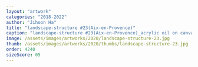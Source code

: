 ```yaml
---
layout: "artwork"
categories: "2018-2022"
author: "Jihoon Ha"
title: "landscape-structure #23(Aix-en-Provence)"
caption: "landscape-structure #23(Aix-en-Provence)_acrylic oil on canvas_91×117㎝_2020"
image: /assets/images/artworks/2020/landscape-structure-23.jpg
thumb: /assets/images/artworks/2020/thumbs/landscape-structure-23.jpg
order: 4240
sizeScore: 05
---
```

